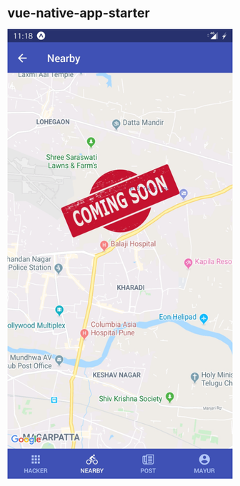 # vue-native-app-starter

<img src="assets/Screenshot_20200206-111818.jpg" style="float:left" alt="Kitten"
	title=""  />
